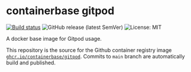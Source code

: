 # containerbase gitpod

[![Build status](https://github.com/containerbase/gitpod/actions/workflows/build.yml/badge.svg)](https://github.com/containerbase/gitpod/actions/workflows/build.yml?query=branch%3Amain)
![GitHub release (latest SemVer)](https://img.shields.io/github/v/release/containerbase/gitpod)
![License: MIT](https://img.shields.io/github/license/containerbase/gitpod)

A docker base image for Gitpod usage.

This repository is the source for the Github container registry image [`ghcr.io/containerbase/gitpod`](https://github.com/containerbase/gitpod/pkgs/container/gitpod).
Commits to `main` branch are automatically build and published.
